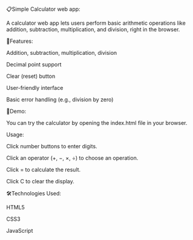📋Simple Calculator web app:

A calculator web app lets users perform basic arithmetic operations like addition, subtraction, multiplication, and division, right in the browser.

📌Features:

Addition, subtraction, multiplication, division

Decimal point support

Clear (reset) button

User-friendly interface

Basic error handling (e.g., division by zero)

🧪Demo:

You can try the calculator by opening the index.html file in your browser.

Usage: 

Click number buttons to enter digits.

Click an operator (+, −, ×, ÷) to choose an operation.

Click = to calculate the result.

Click C to clear the display.

🛠Technologies Used:

HTML5

CSS3

JavaScript
